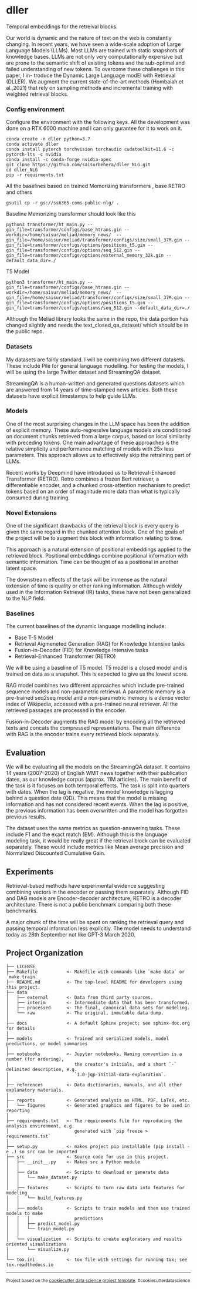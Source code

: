 dller
==============================

Temporal embeddings for the retreival blocks. 

Our world is dynamic and the nature of text on the web is constantly changing. In recent years, we have seen a wide-scale adoption of Large Language Models (LLMs). Most LLMs are trained with static snapshots of knowledge bases. LLMs are not only very computationally expensive but are prone to the semantic shift of existing tokens and the sub-optimal and failed understanding of new tokens. To overcome these challenges in this paper, I in- troduce the Dynamic Large Language modEl with Retrieval (DLLER). We augment the current state-of-the-art methods (Hombaiah et al.,2021) that rely on sampling methods and incremental training with weighted retrieval blocks.


### Config environment

Configure the environment with the following keys. All the development was done on a RTX 6000 machine and I can only gurantee for it to work on it. 
```
conda create -n dller python=3.7
conda activate dller
conda install pytorch torchvision torchaudio cudatoolkit=11.6 -c pytorch-lts -c nvidia 
conda install -c conda-forge nvidia-apex
git clone https://github.com/saisurbehera/dller_NLG.git
cd dller_NLG
pip -r requirments.txt
```


All the baselines based on trained Memorizing transformers , base RETRO and others
```
gsutil cp -r gs://ss6365-coms-public-nlg/ .
```

Baseline Memorizing transformer should look like this
```
python3 transformer/ht_main.py --gin_file=transformer/configs/base_htrans.gin --workdir=/home/saisur/meliad/memory_news/  --gin_file=/home/saisur/meliad/transformer/configs/size/small_37M.gin --gin_file=transformer/configs/options/positions_t5.gin --gin_file=transformer/configs/options/seq_512.gin --gin_file=transformer/configs/options/external_memory_32k.gin --default_data_dir=./
```

T5 Model
```
python3 transformer/ht_main.py --gin_file=transformer/configs/base_htrans.gin --workdir=/home/saisur/meliad/memory_news/  --gin_file=/home/saisur/meliad/transformer/configs/size/small_37M.gin --gin_file=transformer/configs/options/positions_t5.gin --gin_file=transformer/configs/options/seq_512.gin --default_data_dir=./
```

Although the Meliad library looks the same in the repo, the data portion has changed slightly and needs the text_closed_qa_dataset/ which should be in the public repo.


### Datasets

My datasets are fairly standard. I will be combining two different datasets. These include Pile for general language modelling. For testing the models, I will be using the large Twitter dataset and StreamingQA  dataset. 

StreamingQA is a human-written and generated questions datasets which are answered from 14 years of time-stamped news articles. Both these datasets have explicit timestamps to help guide LLMs. 

### Models


One of the most surprising changes in the LLM space has been the addition of explicit memory. These auto-regressive language models are conditioned on document chunks retrieved from a
large corpus, based on local similarity with preceding tokens. One main advantage of these approaches is the relative simplicity and performance matching of models with 25x less parameters. This approach allows us to effectively skip the retraining part of LLMs. 

Recent works by Deepmind have introduced us to Retrieval-Enhanced Transformer (RETRO). Retro combines a frozen Bert
retriever, a differentiable encoder, and a chunked cross-attention mechanism to predict tokens based on an order of magnitude more data than what is typically consumed during training. 



### Novel Extensions


One of the significant drawbacks of the retrieval block is every query is given the same regard in the chunked attention block. One of the goals of the project will be to augment this  block with information relating to time. 

This approach is a natural extension of positional embeddings applied to the retrieved block. Positional embeddings combine positional information with semantic information. Time can be thought of as a positional in another latent space. 

The downstream effects of the task will be immense as the natural extension of time is quality or other ranking information. Although widely used in the Information Retrieval (IR) tasks, these have not been generalized to the NLP field. 

### Baselines

The current baselines of the dynamic language modelling include:

* Base T-5 Model
* Retrieval Aigmeneted Generation (RAG) for Knowledge Intensive tasks
* Fusion-in-Decoder (FID) for Knowledge Intensive tasks
* Retrieval-Enhanced Transformer (RETRO) 


We will be using a baseline of T5 model. T5 model is a closed model and is trained on data as a snapshot. This is expected to give us the lowest score. 

RAG model combines two different approaches which include pre-trained sequence models and non-parametric retrieval. A parametric memory is a pre-trained seq2seq model and a non-parametric memory is a dense vector index of Wikipedia, accessed with a pre-trained neural retriever. All the retrieved passages are processed in the encoder. 

Fusion-in-Decoder augments the  RAG model by encoding all the retrieved texts and concats the compressed representations. The main difference with RAG is the encoder trains every retrieved block separately. 



## Evaluation

We will be evaluating all the models on the StreamingQA dataset. It contains  14 years (2007–2020) of English WMT news together with their publication dates, as our knowledge corpus (approx. 11M articles). The main benefit of the task is it focuses on both temporal effects. The task is split into quarters with dates. When the lag is negative, the model knowledge is lagging behind a question date (QD). This means that the model is missing information and has not considered recent events. When the lag is positive, the previous information has been overwritten and the model has forgotten previous results. 
 
The dataset uses the same metrics as question-answering tasks. These include F1 and the exact match (EM). Although this is the language modeling task, it would be really great if the retrieval block can be evaluated separately. These would include metrics like Mean average precision and Normalized Discounted Cumulative Gain. 

## Experiments

Retrieval-based methods have experimental evidence suggesting combining vectors in the encoder or passing them separately. Although FID and DAG models are Encoder-decoder architecture, RETRO is a decoder architecture. There is not a public benchmark comparing both these benchmarks. 

A major chunk of the time will be spent on ranking the retrieval query and passing temporal information less explicitly. The model needs to understand today as 28th September not like GPT-3 March 2020. 


Project Organization
------------

    ├── LICENSE
    ├── Makefile           <- Makefile with commands like `make data` or `make train`
    ├── README.md          <- The top-level README for developers using this project.
    ├── data
    │   ├── external       <- Data from third party sources.
    │   ├── interim        <- Intermediate data that has been transformed.
    │   ├── processed      <- The final, canonical data sets for modeling.
    │   └── raw            <- The original, immutable data dump.
    │
    ├── docs               <- A default Sphinx project; see sphinx-doc.org for details
    │
    ├── models             <- Trained and serialized models, model predictions, or model summaries
    │
    ├── notebooks          <- Jupyter notebooks. Naming convention is a number (for ordering),
    │                         the creator's initials, and a short `-` delimited description, e.g.
    │                         `1.0-jqp-initial-data-exploration`.
    │
    ├── references         <- Data dictionaries, manuals, and all other explanatory materials.
    │
    ├── reports            <- Generated analysis as HTML, PDF, LaTeX, etc.
    │   └── figures        <- Generated graphics and figures to be used in reporting
    │
    ├── requirements.txt   <- The requirements file for reproducing the analysis environment, e.g.
    │                         generated with `pip freeze > requirements.txt`
    │
    ├── setup.py           <- makes project pip installable (pip install -e .) so src can be imported
    ├── src                <- Source code for use in this project.
    │   ├── __init__.py    <- Makes src a Python module
    │   │
    │   ├── data           <- Scripts to download or generate data
    │   │   └── make_dataset.py
    │   │
    │   ├── features       <- Scripts to turn raw data into features for modeling
    │   │   └── build_features.py
    │   │
    │   ├── models         <- Scripts to train models and then use trained models to make
    │   │   │                 predictions
    │   │   ├── predict_model.py
    │   │   └── train_model.py
    │   │
    │   └── visualization  <- Scripts to create exploratory and results oriented visualizations
    │       └── visualize.py
    │
    └── tox.ini            <- tox file with settings for running tox; see tox.readthedocs.io


--------

<p><small>Project based on the <a target="_blank" href="https://drivendata.github.io/cookiecutter-data-science/">cookiecutter data science project template</a>. #cookiecutterdatascience</small></p>
